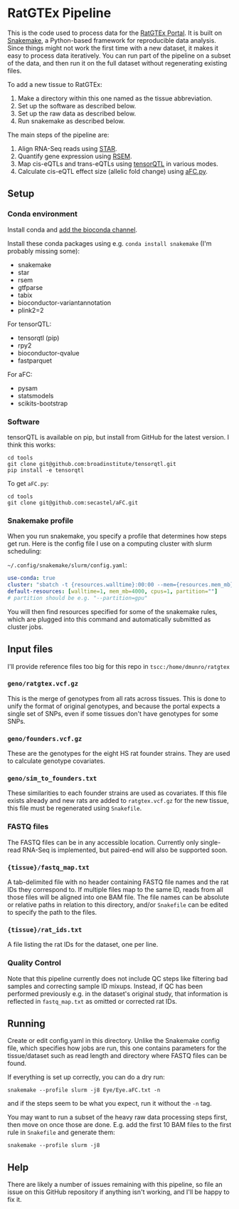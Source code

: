 # RatGTEx Pipeline

This is the code used to process data for the [RatGTEx Portal](https://ratgtex.org). It is built on [Snakemake](https://snakemake.github.io/), a Python-based framework for reproducible data analysis. Since things might not work the first time with a new dataset, it makes it easy to process data iteratively. You can run part of the pipeline on a subset of the data, and then run it on the full dataset without regenerating existing files.

To add a new tissue to RatGTEx:
1. Make a directory within this one named as the tissue abbreviation.
2. Set up the software as described below.
3. Set up the raw data as described below.
4. Run snakemake as described below.

The main steps of the pipeline are:
1. Align RNA-Seq reads using [STAR](https://github.com/alexdobin/STAR).
2. Quantify gene expression using [RSEM](https://deweylab.github.io/RSEM/).
3. Map cis-eQTLs and trans-eQTLs using [tensorQTL](https://github.com/broadinstitute/tensorqtl) in various modes.
4. Calculate cis-eQTL effect size (allelic fold change) using [aFC.py](https://github.com/secastel/aFC).

## Setup

### Conda environment

Install conda and [add the bioconda channel](https://bioconda.github.io/user/install.html#set-up-channels).

Install these conda packages using e.g. `conda install snakemake` (I'm probably missing some):

- snakemake
- star
- rsem
- gtfparse
- tabix
- bioconductor-variantannotation
- plink2=2

For tensorQTL:
- tensorqtl (pip)
- rpy2
- bioconductor-qvalue
- fastparquet

For aFC:
- pysam
- statsmodels
- scikits-bootstrap

### Software

tensorQTL is available on pip, but install from GitHub for the latest version. I think this works:

```
cd tools
git clone git@github.com:broadinstitute/tensorqtl.git
pip install -e tensorqtl
```

To get `aFC.py`:

```
cd tools
git clone git@github.com:secastel/aFC.git
```

### Snakemake profile

When you run snakemake, you specify a profile that determines how steps get run. Here is the config file I use on a computing cluster with slurm scheduling:

`~/.config/snakemake/slurm/config.yaml`:

```yaml
use-conda: true
cluster: "sbatch -t {resources.walltime}:00:00 --mem={resources.mem_mb} -c {resources.cpus} {resources.partition} --mail-type=FAIL --mail-user=dmunro@scripps.edu"
default-resources: [walltime=1, mem_mb=4000, cpus=1, partition=""]
# partition should be e.g. "--partition=gpu"
```

You will then find resources specified for some of the snakemake rules, which are plugged into this command and automatically submitted as cluster jobs.

## Input files

I'll provide reference files too big for this repo in `tscc:/home/dmunro/ratgtex`

### `geno/ratgtex.vcf.gz`

This is the merge of genotypes from all rats across tissues. This is done to unify the format of original genotypes, and because the portal expects a single set of SNPs, even if some tissues don't have genotypes for some SNPs.

### `geno/founders.vcf.gz`

These are the genotypes for the eight HS rat founder strains. They are used to calculate genotype covariates.

### `geno/sim_to_founders.txt`

These similarities to each founder strains are used as covariates. If this file exists already and new rats are added to `ratgtex.vcf.gz` for the new tissue, this file must be regenerated using `Snakefile`.

### FASTQ files

The FASTQ files can be in any accessible location. Currently only single-read RNA-Seq is implemented, but paired-end will also be supported soon.

### `{tissue}/fastq_map.txt`

A tab-delimited file with no header containing FASTQ file names and the rat IDs they correspond to. If multiple files map to the same ID, reads from all those files will be aligned into one BAM file. The file names can be absolute or relative paths in relation to this directory, and/or `Snakefile` can be edited to specify the path to the files.

### `{tissue}/rat_ids.txt`

A file listing the rat IDs for the dataset, one per line.

### Quality Control

Note that this pipeline currently does not include QC steps like filtering bad samples and correcting sample ID mixups. Instead, if QC has been performed previously e.g. in the dataset's original study, that information is reflected in `fastq_map.txt` as omitted or corrected rat IDs.

## Running

Create or edit config.yaml in this directory. Unlike the Snakemake config file, which specifies how jobs are run, this one contains parameters for the tissue/dataset such as read length and directory where FASTQ files can be found.

If everything is set up correctly, you can do a dry run:

`snakemake --profile slurm -j8 Eye/Eye.aFC.txt -n`

and if the steps seem to be what you expect, run it without the `-n` tag.

You may want to run a subset of the heavy raw data processing steps first, then move on once those are done. E.g. add the first 10 BAM files to the first rule in `Snakefile` and generate them:

`snakemake --profile slurm -j8`

## Help

There are likely a number of issues remaining with this pipeline, so file an issue on this GitHub repository if anything isn't working, and I'll be happy to fix it.
